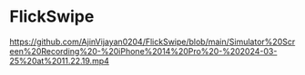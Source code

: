 # FlickSwipe
https://github.com/AjinVijayan0204/FlickSwipe/blob/main/Simulator%20Screen%20Recording%20-%20iPhone%2014%20Pro%20-%202024-03-25%20at%2011.22.19.mp4
